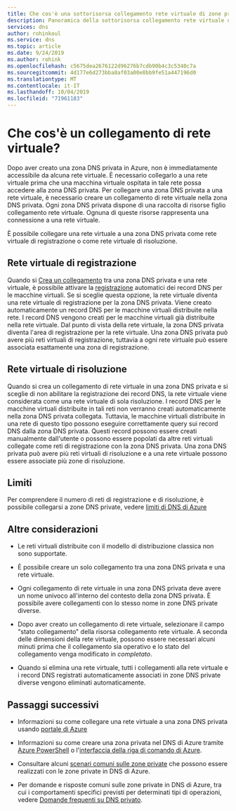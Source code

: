 ```yaml
---
title: Che cos'è una sottorisorsa collegamento rete virtuale di zone private di DNS di Azure
description: Panoramica della sottorisorsa collegamento rete virtuale una zona privata di DNS di Azure
services: dns
author: rohinkoul
ms.service: dns
ms.topic: article
ms.date: 9/24/2019
ms.author: rohink
ms.openlocfilehash: c5675dea2676122d96276b7cdb90b4c3c5340c7a
ms.sourcegitcommit: 4d177e6d273bba8af03a00e8bb9fe51a447196d0
ms.translationtype: MT
ms.contentlocale: it-IT
ms.lasthandoff: 10/04/2019
ms.locfileid: "71961183"
---
```

# <a name="what-is-a-virtual-network-link"></a>Che cos'è un collegamento di rete virtuale?

Dopo aver creato una zona DNS privata in Azure, non è immediatamente accessibile da alcuna rete virtuale. È necessario collegarlo a una rete virtuale prima che una macchina virtuale ospitata in tale rete possa accedere alla zona DNS privata.
Per collegare una zona DNS privata a una rete virtuale, è necessario creare un collegamento di rete virtuale nella zona DNS privata. Ogni zona DNS privata dispone di una raccolta di risorse figlio collegamento rete virtuale. Ognuna di queste risorse rappresenta una connessione a una rete virtuale.

È possibile collegare una rete virtuale a una zona DNS privata come rete virtuale di registrazione o come rete virtuale di risoluzione.

## <a name="registration-virtual-network"></a>Rete virtuale di registrazione

Quando si [Crea un collegamento](https://docs.microsoft.com/azure/dns/private-dns-getstarted-portal#link-the-virtual-network) tra una zona DNS privata e una rete virtuale, è possibile attivare la [registrazione](./private-dns-autoregistration.md) automatici dei record DNS per le macchine virtuali. Se si sceglie questa opzione, la rete virtuale diventa una rete virtuale di registrazione per la zona DNS privata. Viene creato automaticamente un record DNS per le macchine virtuali distribuite nella rete. I record DNS vengono creati per le macchine virtuali già distribuite nella rete virtuale. Dal punto di vista della rete virtuale, la zona DNS privata diventa l'area di registrazione per la rete virtuale.
Una zona DNS privata può avere più reti virtuali di registrazione, tuttavia a ogni rete virtuale può essere associata esattamente una zona di registrazione.

## <a name="resolution-virtual-network"></a>Rete virtuale di risoluzione

Quando si crea un collegamento di rete virtuale in una zona DNS privata e si sceglie di non abilitare la registrazione dei record DNS, la rete virtuale viene considerata come una rete virtuale di sola risoluzione. I record DNS per le macchine virtuali distribuite in tali reti non verranno creati automaticamente nella zona DNS privata collegata. Tuttavia, le macchine virtuali distribuite in una rete di questo tipo possono eseguire correttamente query sui record DNS dalla zona DNS privata. Questi record possono essere creati manualmente dall'utente o possono essere popolati da altre reti virtuali collegate come reti di registrazione con la zona DNS privata.
Una zona DNS privata può avere più reti virtuali di risoluzione e a una rete virtuale possono essere associate più zone di risoluzione.

## <a name="limits"></a>Limiti

Per comprendere il numero di reti di registrazione e di risoluzione, è possibile collegarsi a zone DNS private, vedere [limiti di DNS di Azure](https://docs.microsoft.com/azure/azure-subscription-service-limits#azure-dns-limits)

## <a name="other-considerations"></a>Altre considerazioni

* Le reti virtuali distribuite con il modello di distribuzione classica non sono supportate.

* È possibile creare un solo collegamento tra una zona DNS privata e una rete virtuale.

* Ogni collegamento di rete virtuale in una zona DNS privata deve avere un nome univoco all'interno del contesto della zona DNS privata. È possibile avere collegamenti con lo stesso nome in zone DNS private diverse.

* Dopo aver creato un collegamento di rete virtuale, selezionare il campo "stato collegamento" della risorsa collegamento rete virtuale. A seconda delle dimensioni della rete virtuale, possono essere necessari alcuni minuti prima che il collegamento sia operativo e lo stato del collegamento venga modificato in *completato*.

* Quando si elimina una rete virtuale, tutti i collegamenti alla rete virtuale e i record DNS registrati automaticamente associati in zone DNS private diverse vengono eliminati automaticamente.

## <a name="next-steps"></a>Passaggi successivi

* Informazioni su come collegare una rete virtuale a una zona DNS privata usando [portale di Azure](https://docs.microsoft.com/azure/dns/private-dns-getstarted-portal#link-the-virtual-network)

* Informazioni su come creare una zona privata nel DNS di Azure tramite [Azure PowerShell](./private-dns-getstarted-powershell.md) o l'[interfaccia della riga di comando di Azure](./private-dns-getstarted-cli.md).

* Consultare alcuni [scenari comuni sulle zone private](./private-dns-scenarios.md) che possono essere realizzati con le zone private in DNS di Azure.

* Per domande e risposte comuni sulle zone private in DNS di Azure, tra cui i comportamenti specifici previsti per determinati tipi di operazioni, vedere [Domande frequenti su DNS privato](./dns-faq-private.md).
